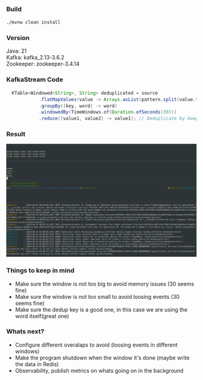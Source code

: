 ### Build 
```bash
./mvnw clean install 
```
### Version
Java: 21 <BR/>
Kafka: kafka_2.13-3.6.2 <BR/>
Zookeeper: zookeeper-3.4.14 <BR/>

### KafkaStream Code
```java
  KTable<Windowed<String>, String> deduplicated = source
            .flatMapValues(value -> Arrays.asList(pattern.split(value.toLowerCase())))
            .groupBy((key, word) -> word)
            .windowedBy(TimeWindows.of(Duration.ofSeconds(30)))
            .reduce((value1, value2) -> value1); // Deduplicate by keeping the first occurrence
```

### Result
<img src="result-working.png" />

### Things to keep in mind

* Make sure the window is not too big to avoid memory issues (30 seems fine)
* Make sure the window is not too small to avoid loosing events (30 seems fine)
* Make sure the dedup key is a good one, in this case we are using the word itself(great one)

### Whats next?

* Configure different overalaps to avoid (loosing events in different windows)
* Make the program shutdown when the window it's done (maybe write the data in Redis)
* Observability, publish metrics on whats going on in the background